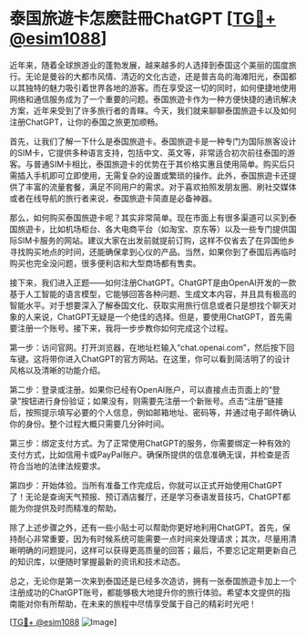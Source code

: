 # 泰国旅遊卡怎麽註冊ChatGPT [[TG💪+ @esim1088](https://t.me/s/esim1088)]

近年来，随着全球旅游业的蓬勃发展，越来越多的人选择到泰国这个美丽的国度旅行。无论是曼谷的大都市风情、清迈的文化古迹，还是普吉岛的海滩阳光，泰国都以其独特的魅力吸引着世界各地的游客。而在享受这一切的同时，如何便捷地使用网络和通信服务成为了一个重要的问题。泰国旅遊卡作为一种方便快捷的通讯解决方案，近年来受到了许多旅行者的青睐。今天，我们就来聊聊泰国旅遊卡以及如何注册ChatGPT，让你的泰国之旅更加顺畅。

首先，让我们了解一下什么是泰国旅遊卡。泰国旅遊卡是一种专门为国际旅客设计的SIM卡，它提供多种语言支持，包括中文、英文等，非常适合初次前往泰国的游客。与普通SIM卡相比，泰国旅遊卡的优势在于其价格实惠且使用简单。购买后只需插入手机即可立即使用，无需复杂的设置或繁琐的操作。此外，泰国旅遊卡还提供了丰富的流量套餐，满足不同用户的需求。对于喜欢拍照发朋友圈、刷社交媒体或者在线导航的旅行者来说，泰国旅遊卡简直是必备神器。

那么，如何购买泰国旅遊卡呢？其实非常简单。现在市面上有很多渠道可以买到泰国旅遊卡，比如机场柜台、各大电商平台（如淘宝、京东等）以及一些专门提供国际SIM卡服务的网站。建议大家在出发前就提前订购，这样不仅省去了在异国他乡寻找购买地点的时间，还能确保拿到心仪的产品。当然，如果你到了泰国后再临时购买也完全没问题，很多便利店和大型商场都有售卖。

接下来，我们进入正题——如何注册ChatGPT。ChatGPT是由OpenAI开发的一款基于人工智能的语言模型，它能够回答各种问题、生成文本内容，并且具有极高的智能水平。对于想要深入了解泰国文化、获取实用旅行信息或者只是想找个聊天对象的人来说，ChatGPT无疑是一个绝佳的选择。但是，要使用ChatGPT，首先需要注册一个账号。接下来，我将一步步教你如何完成这个过程。

第一步：访问官网。打开浏览器，在地址栏输入“chat.openai.com”，然后按下回车键。这将带你进入ChatGPT的官方网站。在这里，你可以看到简洁明了的设计风格以及清晰的功能介绍。

第二步：登录或注册。如果你已经有OpenAI账户，可以直接点击页面上的“登录”按钮进行身份验证；如果没有，则需要先注册一个新账号。点击“注册”链接后，按照提示填写必要的个人信息，例如邮箱地址、密码等，并通过电子邮件确认你的身份。整个过程大概只需要几分钟时间。

第三步：绑定支付方式。为了正常使用ChatGPT的服务，你需要绑定一种有效的支付方式，比如信用卡或PayPal账户。确保所提供的信息准确无误，并检查是否符合当地的法律法规要求。

第四步：开始体验。当所有准备工作完成后，你就可以正式开始使用ChatGPT了！无论是查询天气预报、预订酒店餐厅，还是学习泰语发音技巧，ChatGPT都能为你提供及时而精准的帮助。

除了上述步骤之外，还有一些小贴士可以帮助你更好地利用ChatGPT。首先，保持耐心非常重要，因为有时候系统可能需要一点时间来处理请求；其次，尽量用清晰明确的问题提问，这样可以获得更高质量的回答；最后，不要忘记定期更新自己的知识库，以便随时掌握最新的资讯和技术动态。

总之，无论你是第一次来到泰国还是已经多次造访，拥有一张泰国旅遊卡加上一个注册成功的ChatGPT账号，都能够极大地提升你的旅行体验。希望本文提供的指南能对你有所帮助，在未来的旅程中尽情享受属于自己的精彩时光吧！

[[TG💪+ @esim1088](https://t.me/s/esim1088) ![Image](https://i.postimg.cc/4NQfJmqS/Snipaste-2025-05-13-00-14-12.png)]